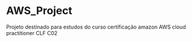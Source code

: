 # AWS_Project
Projeto destinado para estudos do curso certificação amazon AWS cloud practitioner CLF C02
